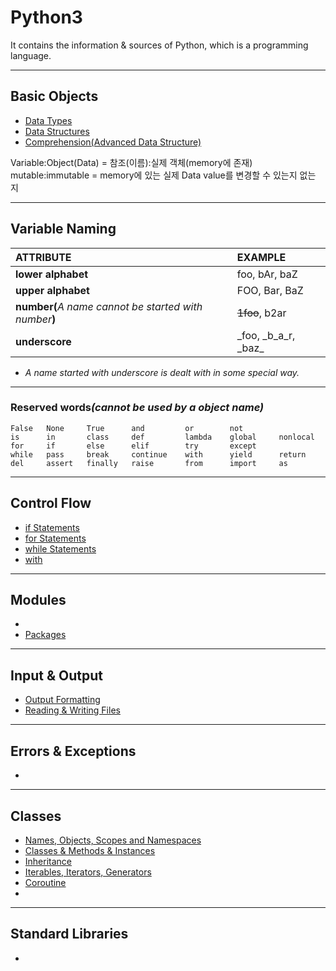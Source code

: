 # Python3
It contains the information &amp; sources of Python, which is a programming language.

---
## Basic Objects

* [Data Types](https://github.com/dawkiny/Python3/blob/master/Objects_01_datatype.md)
* [Data Structures](https://github.com/dawkiny/Python3/blob/master/Objects_02_datastructure.md)
* [Comprehension(Advanced Data Structure)]()


Variable:Object(Data) = 참조(이름):실제 객체(memory에 존재)  
mutable:immutable = memory에 있는 실제 Data value를 변경할 수 있는지 없는 지

---
## Variable Naming  

| ATTRIBUTE                                              | EXAMPLE                   |
| :----------------------------------------------------- | :------------------------ |
| **lower alphabet**                                     | foo, bAr, baZ             | 
| **upper alphabet**                                     | FOO, Bar, BaZ             |  
| **number(**_A name cannot be started with number_**)** | ~~1foo~~, b2ar            |  
| **underscore**                                         | \_foo, \_b\_a\_r, \_baz\_ |  
* _A name started with underscore is dealt with in some special way._

---

### **Reserved words**_(cannot be used by a object name)_
```
False   None     True      and         or        not  
is      in       class     def         lambda    global     nonlocal  
for     if       else      elif        try       except 
while   pass     break     continue    with      yield      return  
del     assert   finally   raise       from      import     as  
```

---
## Control Flow
* [if Statements]()
* [for Statements]()
* [while Statements]()
* [with]()


---
## Modules
* []()
* [Packages]()

---
## Input & Output
* [Output Formatting]()
* [Reading & Writing Files]()

---
## Errors & Exceptions
* []()

---
## Classes
* [Names, Objects, Scopes and Namespaces]()
* [Classes & Methods & Instances]()
* [Inheritance]()
* [Iterables, Iterators, Generators](https://github.com/dawkiny/Python3/blob/master/ControlFlow_01_iter.md)
* [Coroutine](https://github.com/dawkiny/Python3/blob/master/ControlFlow_02_coroutine.md)
* []()

---
## Standard Libraries
* []()
